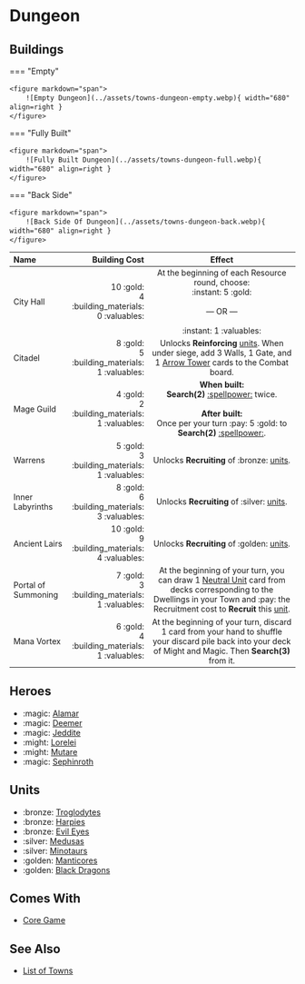 # Dungeon

## Buildings

=== "Empty"

    <figure markdown="span">
        ![Empty Dungeon](../assets/towns-dungeon-empty.webp){ width="680" align=right }
    </figure>

=== "Fully Built"

    <figure markdown="span">
        ![Fully Built Dungeon](../assets/towns-dungeon-full.webp){ width="680" align=right }
    </figure>

=== "Back Side"

    <figure markdown="span">
        ![Back Side Of Dungeon](../assets/towns-dungeon-back.webp){ width="680" align=right }
    </figure>

| Name | Building Cost | Effect |
| :--- | ---: | :---: |
| City Hall | 10 :gold:<br>4 :building_materials:<br>0 :valuables: | At the beginning of each Resource round, choose:<br>:instant: 5 :gold:<br><br>— OR —<br><br>:instant: 1 :valuables: |
| Citadel | 8 :gold:<br>5 :building_materials:<br>1 :valuables: | Unlocks **Reinforcing** [units](#units). When under siege, add 3 Walls, 1 Gate, and 1 [Arrow Tower](../units/arrow_tower.md) cards to the Combat board. |
| Mage Guild | 4 :gold:<br>2 :building_materials:<br>1 :valuables: | **When built:**<br>**Search(2)** [:spellpower:](../spells/index.md) twice.<br><br>**After built:**<br>Once per your turn :pay: 5 :gold: to **Search(2)** [:spellpower:](../spells/index.md). |
| Warrens | 5 :gold:<br>3 :building_materials:<br>1 :valuables: | Unlocks **Recruiting** of :bronze: [units](#units). |
| Inner Labyrinths | 8 :gold:<br>6 :building_materials:<br>3 :valuables: | Unlocks **Recruiting** of :silver: [units](#units). |
| Ancient Lairs | 10 :gold:<br>9 :building_materials:<br>4 :valuables: | Unlocks **Recruiting** of :golden: [units](#units). |
| Portal of Summoning | 7 :gold:<br>3 :building_materials:<br>1 :valuables: | At the beginning of your turn, you can draw 1 [Neutral Unit](../units/index.md) card from decks corresponding to the Dwellings in your Town and :pay: the Recruitment cost to **Recruit** this [unit](../units/index.md). |
| Mana Vortex | 6 :gold:<br>4 :building_materials:<br>1 :valuables: | At the beginning of your turn, discard 1 card from your hand to shuffle your discard pile back into your deck of Might and Magic. Then **Search(3)** from it. |


## Heroes

- :magic: [Alamar](../heroes/alamar.md)
- :magic: [Deemer](../heroes/deemer.md)
- :magic: [Jeddite](../heroes/jeddite.md)
- :might: [Lorelei](../heroes/lorelei.md)
- :might: [Mutare](../heroes/mutare.md)
- :magic: [Sephinroth](../heroes/sephinroth.md)


## Units

- :bronze: [Troglodytes](../units/troglodytes.md)
- :bronze: [Harpies](../units/harpies.md)
- :bronze: [Evil Eyes](../units/evil_eyes.md)
- :silver: [Medusas](../units/medusas.md)
- :silver: [Minotaurs](../units/minotaurs.md)
- :golden: [Manticores](../units/manticores.md)
- :golden: [Black Dragons](../units/black_dragons.md)


## Comes With

- [Core Game](../content/core_game.md)


## See Also

- [List of Towns](../towns/index.md)
